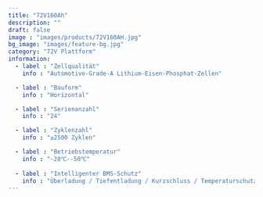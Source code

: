 ```yaml
---
title: "72V160Ah"
description: ""
draft: false
image : "images/products/72V160AH.jpg"
bg_image: "images/feature-bg.jpg"
category: "72V Plattform"
information:
  - label : "Zellqualität"
    info : "Automotive-Grade-A Lithium-Eisen-Phosphat-Zellen"

  - label : "Bauform"
    info : "Horizontal"

  - label : "Serienanzahl"
    info : "24"

  - label : "Zyklenzahl"
    info : "≥2500 Zyklen"

  - label : "Betriebstemperatur"
    info : "-20℃--50℃"
    
  - label : "Intelligenter BMS-Schutz"
    info : "Überladung / Tiefentladung / Kurzschluss / Temperaturschutz"
---
```

